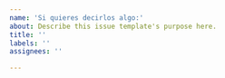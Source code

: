 ```yaml
---
name: 'Si quieres decirlos algo:'
about: Describe this issue template's purpose here.
title: ''
labels: ''
assignees: ''

---
```



